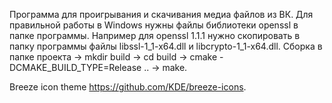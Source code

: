 Программа для проигрывания и скачивания медиа файлов из ВК.
Для правильной работы в Windows нужны файлы библиотеки openssl в папке программы. Например для openssl 1.1.1
нужно скопировать в папку программы файлы libssl-1_1-x64.dll и libcrypto-1_1-x64.dll.
Сборка в папке проекта -> mkdir build -> cd build -> cmake -DCMAKE_BUILD_TYPE=Release .. -> make.

Breeze icon theme https://github.com/KDE/breeze-icons.
